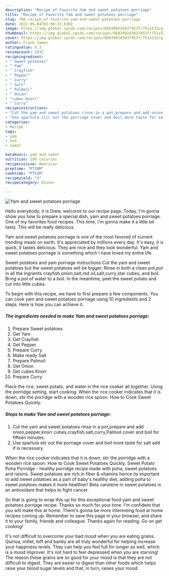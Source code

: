 ```yaml
---
description: "Recipe of Favorite Yam and sweet potatoes porriage"
title: "Recipe of Favorite Yam and sweet potatoes porriage"
slug: 766-recipe-of-favorite-yam-and-sweet-potatoes-porriage
date: 2022-05-04T03:06:23.630Z
image: https://img-global.cpcdn.com/recipes/0b83992d3837953f/751x532cq70/yam-and-sweet-potatoes-porriage-recipe-main-photo.jpg
thumbnail: https://img-global.cpcdn.com/recipes/0b83992d3837953f/751x532cq70/yam-and-sweet-potatoes-porriage-recipe-main-photo.jpg
cover: https://img-global.cpcdn.com/recipes/0b83992d3837953f/751x532cq70/yam-and-sweet-potatoes-porriage-recipe-main-photo.jpg
author: Frank James
ratingvalue: 4.3
reviewcount: 1932
recipeingredient:
- " Sweet potatoes"
- " Yam"
- " Crayfish"
- " Pepper"
- " Curry"
- " Salt"
- " Palmoil"
- " Onion"
- "cubes Knorr"
- " Curry"
recipeinstructions:
- "Cut the yam and sweet potatoes rinse in a pot,prepare and add onion,pepper,knorr cubes,crayfish,salt,curry,Palmoil cover and boil for fifteen minutes."
- "Use spartula stir out the porriage cover and boil more taste for salt add if is necessary."
categories:
- Recipe
tags:
- yam
- and
- sweet

katakunci: yam and sweet 
nutrition: 199 calories
recipecuisine: American
preptime: "PT30M"
cooktime: "PT52M"
recipeyield: "3"
recipecategory: Dinner

---
```



![Yam and sweet potatoes porriage](https://img-global.cpcdn.com/recipes/0b83992d3837953f/751x532cq70/yam-and-sweet-potatoes-porriage-recipe-main-photo.jpg)

Hello everybody, it is Drew, welcome to our recipe page. Today, I'm gonna show you how to prepare a special dish, yam and sweet potatoes porriage. One of my favorites food recipes. This time, I'm gonna make it a little bit tasty. This will be really delicious.

Yam and sweet potatoes porriage is one of the most favored of current trending meals on earth. It's appreciated by millions every day. It's easy, it is quick, it tastes delicious. They are nice and they look wonderful. Yam and sweet potatoes porriage is something which I have loved my entire life.

Sweet potatoes and yam porriage instructions Cut the yam and sweet potatoes but the sweet potatoes will be bigger. Rinse in both a clean pot,put in all the ingrients crayfish,onion,salt,red oil,salt,curry,star cubes, and boil. Bring a pot of water to a boil. In the meantime, peel the sweet potato and cut into little cubes.


To begin with this recipe, we have to first prepare a few components. You can cook yam and sweet potatoes porriage using 10 ingredients and 2 steps. Here is how you can achieve it.

<!--inarticleads1-->

##### The ingredients needed to make Yam and sweet potatoes porriage:

1. Prepare  Sweet potatoes
1. Get  Yam
1. Get  Crayfish
1. Get  Pepper
1. Prepare  Curry
1. Make ready  Salt
1. Prepare  Palmoil
1. Get  Onion
1. Get cubes Knorr
1. Prepare  Curry


Place the rice, sweet potato, and water in the rice cooker all together. Using the porridge setting, start cooking. When the rice cooker indicates that it is down, stir the porridge with a wooden rice spoon. How to Cook Sweet Potatoes Quickly. 

<!--inarticleads2-->

##### Steps to make Yam and sweet potatoes porriage:

1. Cut the yam and sweet potatoes rinse in a pot,prepare and add onion,pepper,knorr cubes,crayfish,salt,curry,Palmoil cover and boil for fifteen minutes.
1. Use spartula stir out the porriage cover and boil more taste for salt add if is necessary.


When the rice cooker indicates that it is down, stir the porridge with a wooden rice spoon. How to Cook Sweet Potatoes Quickly. Sweet Potato Poha Porridge - healthy porridge recipe made with poha, sweet potatoes and raisins. Sweet potatoes are rich in fiber &amp; vitamins hence its important to add sweet potatoes as a part of baby&#39;s healthy diet, adding poha to sweet potatoes makes it more healthier! Beta carotene in sweet potatoes is an antioxidant that helps to fight cancer. 

So that is going to wrap this up for this exceptional food yam and sweet potatoes porriage recipe. Thanks so much for your time. I'm confident that you will make this at home. There's gonna be more interesting food at home recipes coming up. Remember to save this page in your browser, and share it to your family, friends and colleague. Thanks again for reading. Go on get cooking!

It's not difficult to overcome your bad mood when you are eating grains. Quinoa, millet, teff and barley are all truly wonderful for helping increase your happiness levels. They can help you feel full for longer as well, which is a mood improver. It's not hard to feel depressed when you are starving! The reason these grains are so good for your mood is that they are not difficult to digest. They are easier to digest than other foods which helps raise your blood sugar levels and that, in turn, raises your mood.

